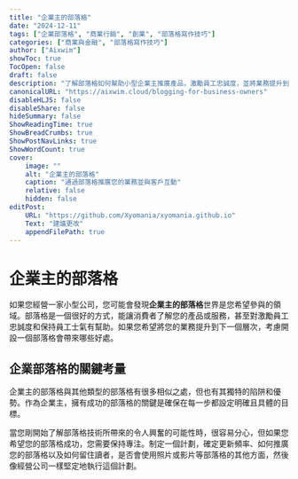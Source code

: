 ```yaml
---
title: "企業主的部落格"
date: "2024-12-11"
tags: ["企業部落格", "商業行銷", "創業", "部落格寫作技巧"]
categories: ["商業與金融", "部落格寫作技巧"]
author: ["Aixwim"]
showToc: true
TocOpen: false
draft: false
description: "了解部落格如何幫助小型企業主推廣產品，激勵員工忠誠度，並將業務提升到下一個層次。"
canonicalURL: "https://aixwim.cloud/blogging-for-business-owners"
disableHLJS: false
disableShare: false
hideSummary: false
ShowReadingTime: true
ShowBreadCrumbs: true
ShowPostNavLinks: true
ShowWordCount: true
cover:
    image: ""
    alt: "企業主的部落格"
    caption: "通過部落格推廣您的業務並與客戶互動"
    relative: false
    hidden: false
editPost:
    URL: "https://github.com/Xyomania/xyomania.github.io"
    Text: "建議更改"
    appendFilePath: true
---
```


# 企業主的部落格

如果您經營一家小型公司，您可能會發現**企業主的部落格**世界是您希望參與的領域。部落格是一個很好的方式，能讓消費者了解您的產品或服務，甚至對激勵員工忠誠度和保持員工士氣有幫助。如果您希望將您的業務提升到下一個層次，考慮開設一個部落格會帶來哪些好處。

## 企業部落格的關鍵考量

企業主的部落格與其他類型的部落格有很多相似之處，但也有其獨特的陷阱和優勢。作為企業主，擁有成功的部落格的關鍵是確保在每一步都設定明確且具體的目標。

當您剛開始了解部落格技術所帶來的令人興奮的可能性時，很容易分心，但如果您希望您的部落格成功，您需要保持專注。制定一個計劃，確定更新頻率、如何推廣您的部落格以及如何留住讀者，是否會使用照片或影片等部落格的其他方面，然後像經營公司一樣堅定地執行這個計劃。
